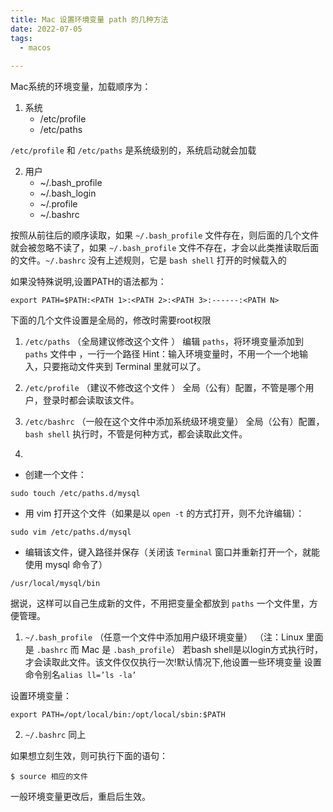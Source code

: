 ```yaml
---
title: Mac 设置环境变量 path 的几种方法
date: 2022-07-05
tags:
  - macos 
 
---
```




Mac系统的环境变量，加载顺序为：

1. 系统
	* /etc/profile
	* /etc/paths

`/etc/profile` 和 `/etc/paths` 是系统级别的，系统启动就会加载

2. 用户
	- ~/.bash_profile 
	- ~/.bash_login 
	- ~/.profile 
	- ~/.bashrc

按照从前往后的顺序读取，如果 `~/.bash_profile` 文件存在，则后面的几个文件就会被忽略不读了，如果 `~/.bash_profile` 文件不存在，才会以此类推读取后面的文件。`~/.bashrc` 没有上述规则，它是 `bash shell` 打开的时候载入的

如果没特殊说明,设置PATH的语法都为：

```
export PATH=$PATH:<PATH 1>:<PATH 2>:<PATH 3>:------:<PATH N>
```
<!--more-->

下面的几个文件设置是全局的，修改时需要root权限

1. `/etc/paths` （全局建议修改这个文件 ）
编辑 `paths`，将环境变量添加到 `paths` 文件中 ，一行一个路径
Hint：输入环境变量时，不用一个一个地输入，只要拖动文件夹到 Terminal 里就可以了。

2. `/etc/profile` （建议不修改这个文件 ）
全局（公有）配置，不管是哪个用户，登录时都会读取该文件。

3. `/etc/bashrc` （一般在这个文件中添加系统级环境变量）
全局（公有）配置，`bash shell` 执行时，不管是何种方式，都会读取此文件。

4. 

- 创建一个文件：
```
sudo touch /etc/paths.d/mysql
```
- 用 vim 打开这个文件（如果是以 `open -t` 的方式打开，则不允许编辑）：
```
sudo vim /etc/paths.d/mysql
```
- 编辑该文件，键入路径并保存（关闭该 `Terminal` 窗口并重新打开一个，就能使用 mysql 命令了）
```
/usr/local/mysql/bin
```
据说，这样可以自己生成新的文件，不用把变量全都放到 `paths` 一个文件里，方便管理。



1. `~/.bash_profile` （任意一个文件中添加用户级环境变量）
（注：Linux 里面是 `.bashrc` 而 Mac 是 `.bash_profile`）
若bash shell是以login方式执行时，才会读取此文件。该文件仅仅执行一次!默认情况下,他设置一些环境变量
设置命令别名`alias ll=’ls -la’`

设置环境变量：

```
export PATH=/opt/local/bin:/opt/local/sbin:$PATH
```

2. `~/.bashrc` 同上

如果想立刻生效，则可执行下面的语句：

```
$ source 相应的文件
```

一般环境变量更改后，重启后生效。



